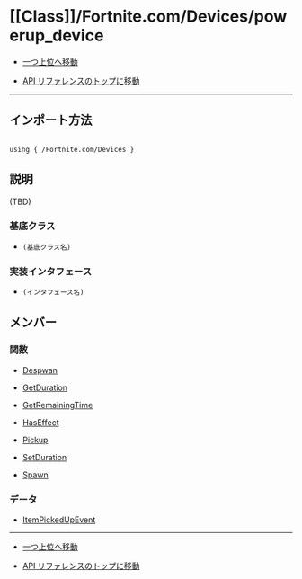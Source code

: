 # [[Class]]/Fortnite.com/Devices/powerup_device

- [一つ上位へ移動](../main.md)

- [API リファレンスのトップに移動](/main.md)

---

## インポート方法

```verse

using { /Fortnite.com/Devices }

```

## 説明

(TBD)

### 基底クラス

- `(基底クラス名)`

### 実装インタフェース

- `(インタフェース名)`

## メンバー

### 関数

- [Despwan](./F_Despwan/main.md)

- [GetDuration](./F_GetDuration/main.md)

- [GetRemainingTime](./F_GetRemainingTime/main.md)

- [HasEffect](./F_HasEffect/main.md)

- [Pickup](./F_Pickup/main.md)

- [SetDuration](./F_SetDuration/main.md)

- [Spawn](./F_Spawn/main.md)

### データ

- [ItemPickedUpEvent](./D_ItemPickedUpEvent/main.md)

---

- [一つ上位へ移動](../main.md)

- [API リファレンスのトップに移動](/main.md)
